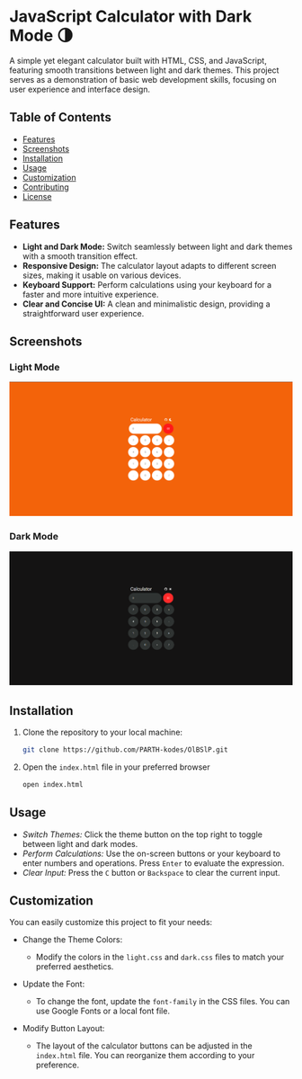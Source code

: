 # JavaScript Calculator with Dark Mode 🌗

A simple yet elegant calculator built with HTML, CSS, and JavaScript, featuring smooth transitions between light and dark themes. This project serves as a demonstration of basic web development skills, focusing on user experience and interface design.

## Table of Contents
- [Features](#features)
- [Screenshots](#screenshots)
- [Installation](#installation)
- [Usage](#usage)
- [Customization](#customization)
- [Contributing](#contributing)
- [License](#license)

## Features

- **Light and Dark Mode:** Switch seamlessly between light and dark themes with a smooth transition effect.
- **Responsive Design:** The calculator layout adapts to different screen sizes, making it usable on various devices.
- **Keyboard Support:** Perform calculations using your keyboard for a faster and more intuitive experience.
- **Clear and Concise UI:** A clean and minimalistic design, providing a straightforward user experience.

## Screenshots

### Light Mode
![Light Mode Screenshot](SS/LightMode.png)

### Dark Mode
![Dark Mode Screenshot](SS/DarkMode.png)


## Installation

1. Clone the repository to your local machine:

    ```bash
    git clone https://github.com/PARTH-kodes/OlBSlP.git
    ```

2. Open the `index.html` file in your preferred browser

    ```bash
    open index.html
    ```

## Usage

- *Switch Themes:* Click the theme button on the top right to toggle between light and dark modes.
- *Perform Calculations:* Use the on-screen buttons or your keyboard to enter numbers and operations. Press `Enter` to evaluate the expression.
- *Clear Input:* Press the `C` button or `Backspace` to clear the current input.

## Customization

You can easily customize this project to fit your needs:

- Change the Theme Colors:
    - Modify the colors in the `light.css` and `dark.css` files to match your preferred aesthetics.

- Update the Font:
    - To change the font, update the `font-family` in the CSS files. You can use Google Fonts or a local font file.

- Modify Button Layout:
    - The layout of the calculator buttons can be adjusted in the `index.html` file. You can reorganize them according to your preference.
